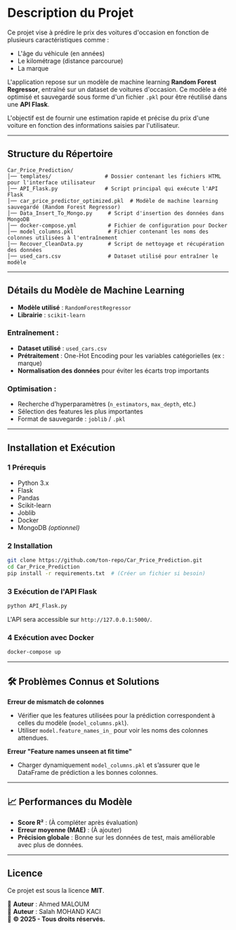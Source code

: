 #  Description du Projet
Ce projet vise à prédire le prix des voitures d'occasion en fonction de plusieurs caractéristiques comme :

- L'âge du véhicule (en années)
- Le kilométrage (distance parcourue)
- La marque

L'application repose sur un modèle de machine learning **Random Forest Regressor**, entraîné sur un dataset de voitures d'occasion. Ce modèle a été optimisé et sauvegardé sous forme d'un fichier `.pkl` pour être réutilisé dans une **API Flask**.

L'objectif est de fournir une estimation rapide et précise du prix d'une voiture en fonction des informations saisies par l'utilisateur.

---

##  Structure du Répertoire
```
Car_Price_Prediction/
│── templates/                 # Dossier contenant les fichiers HTML pour l'interface utilisateur
│── API_Flask.py               # Script principal qui exécute l'API Flask
│── car_price_predictor_optimized.pkl  # Modèle de machine learning sauvegardé (Random Forest Regressor)
│── Data_Insert_To_Mongo.py     # Script d'insertion des données dans MongoDB
│── docker-compose.yml          # Fichier de configuration pour Docker
│── model_columns.pkl           # Fichier contenant les noms des colonnes utilisées à l'entraînement
│── Recover_CleanData.py        # Script de nettoyage et récupération des données
│── used_cars.csv               # Dataset utilisé pour entraîner le modèle
```

---

##  Détails du Modèle de Machine Learning

- **Modèle utilisé** : `RandomForestRegressor`
- **Librairie** : `scikit-learn`

### Entraînement :
- **Dataset utilisé** : `used_cars.csv`
- **Prétraitement** : One-Hot Encoding pour les variables catégorielles (ex : marque)
- **Normalisation des données** pour éviter les écarts trop importants

### Optimisation :
- Recherche d’hyperparamètres (`n_estimators`, `max_depth`, etc.)
- Sélection des features les plus importantes
- Format de sauvegarde : `joblib` / `.pkl`

---

##  Installation et Exécution

### 1️ Prérequis
- Python 3.x
- Flask
- Pandas
- Scikit-learn
- Joblib
- Docker
- MongoDB *(optionnel)*

### 2️ Installation
```bash
git clone https://github.com/ton-repo/Car_Price_Prediction.git
cd Car_Price_Prediction
pip install -r requirements.txt  # (Créer un fichier si besoin)
```

### 3️ Exécution de l'API Flask
```bash
python API_Flask.py
```
L'API sera accessible sur `http://127.0.0.1:5000/`.

### 4️ Exécution avec Docker
```bash
docker-compose up
```

---

## 🛠 Problèmes Connus et Solutions

 **Erreur de mismatch de colonnes**
- Vérifier que les features utilisées pour la prédiction correspondent à celles du modèle (`model_columns.pkl`).
- Utiliser `model.feature_names_in_` pour voir les noms des colonnes attendues.

 **Erreur "Feature names unseen at fit time"**
- Charger dynamiquement `model_columns.pkl` et s’assurer que le DataFrame de prédiction a les bonnes colonnes.

---

## 📈 Performances du Modèle
- **Score R²** : (À compléter après évaluation)
- **Erreur moyenne (MAE)** : (À ajouter)
- **Précision globale** : Bonne sur les données de test, mais améliorable avec plus de données.

---

##  Licence
Ce projet est sous la licence **MIT**.

🔹 **Auteur** : Ahmed MALOUM  
🔹 **Auteur** : Salah MOHAND KACI  
🔹 **© 2025 - Tous droits réservés.**
